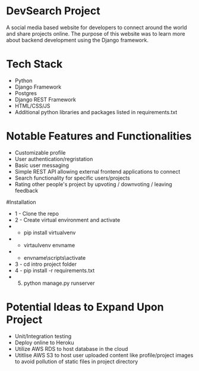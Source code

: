 # DevSearch Project
A social media based website for developers to connect around the world and share projects online. The purpose of this website was to learn more about backend development using the Django framework.

# Tech Stack
* Python
* Django Framework
* Postgres 
* Django REST Framework
* HTML/CSS/JS
* Additional python libraries and packages listed in requirements.txt

# Notable Features and Functionalities 
* Customizable profile
* User authentication/regristation
* Basic user messaging
* Simple REST API allowing external frontend applications to connect
* Search functionality for specific users/projects
* Rating other people's project by upvoting / downvoting / leaving feedback
 
 #Installation
* 1 - Clone the repo
* 2 - Create virtual environment and activate
*  - pip install virtualvenv
*  - virtaulvenv envname
*  - envname\scripts\activate
*  3 - cd intro project folder
*  4 - pip install -r requirements.txt
*  5. python manage.py runserver

# Potential Ideas to Expand Upon Project
* Unit/Integration testing
* Deploy online to Heroku
* Utilize AWS RDS to host database in the cloud
* Utitlise AWS S3 to host user uploaded content like profile/project images to avoid pollution of static files in project directory
